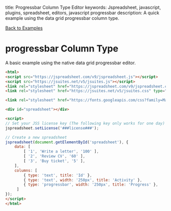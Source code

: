 title: Progressbar Column Type Editor
keywords: Jspreadsheet, javascript, plugins, spreadsheet, editors, javascript progressbar
description: A quick example using the data grid progressbar column type.

[Back to Examples](/docs/v9/examples "Back to the examples section")

# progressbar Column Type

A basic example using the native data grid progressbar editor. 

```html
<html>
<script src="https://jspreadsheet.com/v9/jspreadsheet.js"></script>
<script src="https://jsuites.net/v5/jsuites.js"></script>
<link rel="stylesheet" href="https://jspreadsheet.com/v9/jspreadsheet.css" type="text/css" />
<link rel="stylesheet" href="https://jsuites.net/v5/jsuites.css" type="text/css" />

<link rel="stylesheet" href="https://fonts.googleapis.com/css?family=Material+Icons" />

<div id="spreadsheet"></div>

<script>
// Set your JSS license key (The following key only works for one day)
jspreadsheet.setLicense('###license###');

// Create a new spreadsheet
jspreadsheet(document.getElementById('spreadsheet'), {
    data: [
        [ '1', 'Write a letter', '100' ],
        [ '2', 'Review CV', '60' ],
        [ '3', 'Buy ticket', '5' ],
    ],
    columns: [
        { type: 'text', title: 'Id' },
        { type: 'text', width: '250px', title: 'Activity' },
        { type: 'progressbar', width: '250px', title: 'Progress' },
     ]
});
</script>
</html>
```
 
